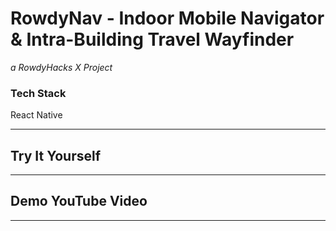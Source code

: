 # **RowdyNav** - Indoor Mobile Navigator & Intra-Building Travel Wayfinder

_a RowdyHacks X Project_

### Tech Stack

React Native

---

## Try It Yourself

---

## Demo YouTube Video

---
